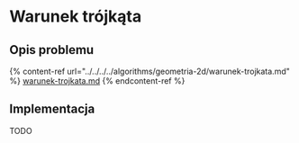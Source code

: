 # Warunek trójkąta

## Opis problemu

{% content-ref url="../../../../algorithms/geometria-2d/warunek-trojkata.md" %}
[warunek-trojkata.md](../../../../algorithms/geometria-2d/warunek-trojkata.md)
{% endcontent-ref %}

## Implementacja

TODO
